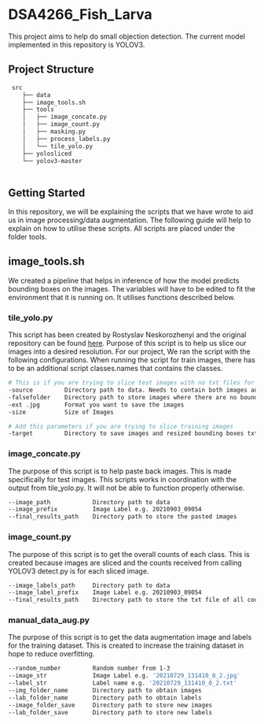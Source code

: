 # DSA4266_Fish_Larva
This project aims to help do small objection detection. The current model implemented in this repository is YOLOV3.

## Project Structure
```bash
 src
    ├── data
    ├── image_tools.sh
    ├── tools
    │   ├── image_concate.py
    │   ├── image_count.py
    │   ├── masking.py
    │   ├── process_labels.py
    │   └── tile_yolo.py
    ├── yolosliced
    └── yolov3-master
      
```

## Getting Started
In this repository, we will be explaining the scripts that we have wrote to aid us in image processing/data augmentation. The following guide will help to explain on how to 
utilise these scripts. All scripts are placed under the folder tools. 


## image_tools.sh
We created a pipeline that helps in inference of how the model predicts bounding boxes on the images. The variables will have to be edited to fit the environment that it is
running on. It utilises functions described below. 

### tile_yolo.py
This script has been created by Rostyslav Neskorozhenyi and the original repository can be found [here](https://github.com/slanj/yolo-tiling).
Purpose of this script is to help us slice our images into a desired resolution.
For our project, We ran the script with the following configurations. When running the script for train images, there has to be an additional script
classes.names that contains the classes. 

```bash
# This is if you are trying to slice test images with no txt files for bounding boxes
-source         Directory path to data. Needs to contain both images and labels
-falsefolder    Directory path to store images where there are no bounding boxes
-ext .jpg       Format you want to save the images
-size           Size of Images

# Add this parameters if you are trying to slice training images
-target         Directory to save images and resized bounding boxes txt files
```


### image_concate.py
The purpose of this script is to help paste back images. This is made specifically for test images. 
This scripts works in coordination with the output from tile_yolo.py. It will not be able to function properly otherwise.

```bash
--image_path            Directory path to data
--image_prefix          Image Label e.g. 20210903_09054 
--final_results_path    Directory path to store the pasted images
```

### image_count.py
The purpose of this script is to get the overall counts of each class. This is created because images are sliced and the counts received
from calling YOLOV3 detect.py is for each sliced image. 

```bash
--image_labels_path     Directory path to data
--image_label_prefix    Image Label e.g. 20210903_09054 
--final_results_path    Directory path to store the txt file of all counts
```

### manual_data_aug.py
The purpose of this script is to get the data augmentation image and labels for the training dataset. This is created to increase the training
dataset in hope to reduce overfitting. 

```bash
--random_number         Random number from 1-3
--image_str             Image Label e.g. '20210729_131410_0_2.jpg'
--label_str             Label name e.g. '20210729_131410_0_2.txt'
--img_folder_name       Directory path to obtain images 
--lab_folder_name       Directory path to obtain labels
--image_folder_save     Directory path to store new images
--lab_folder_save       Directory path to store new labels
```
